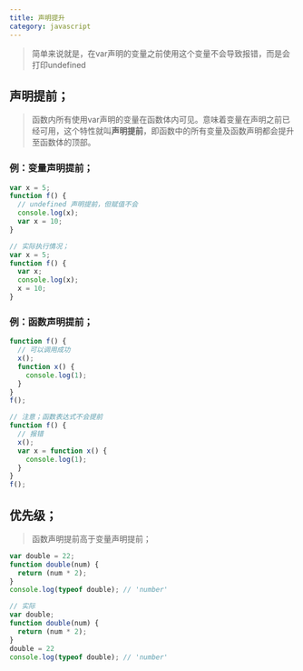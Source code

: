```yaml
---
title: 声明提升
category: javascript
---
```


> 简单来说就是，在var声明的变量之前使用这个变量不会导致报错，而是会打印undefined

## 声明提前；

> 函数内所有使用var声明的变量在函数体内可见。意味着变量在声明之前已经可用，这个特性就叫**声明提前**，即函数中的所有变量及函数声明都会提升至函数体的顶部。

### 例：变量声明提前；

```javascript
var x = 5;
function f() {
  // undefined 声明提前，但赋值不会
  console.log(x);
  var x = 10;
}

// 实际执行情况；
var x = 5;
function f() {
  var x;
  console.log(x);
  x = 10;
}
```

### 例：函数声明提前；

```javascript
function f() {
  // 可以调用成功
  x();
  function x() {
    console.log(1);
  }
}
f();

// 注意；函数表达式不会提前
function f() {
  // 报错
  x();
  var x = function x() {
    console.log(1);
  }
}
f();
```

## 优先级；

> 函数声明提前高于变量声明提前；

```javascript
var double = 22;
function double(num) {
  return (num * 2);
}
console.log(typeof double); // 'number'

// 实际
var double;
function double(num) {
  return (num * 2);
}
double = 22
console.log(typeof double); // 'number'
```

